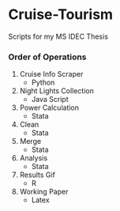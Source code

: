 # Cruise-Tourism
Scripts for my MS IDEC Thesis

### Order of Operations
  1. Cruise Info Scraper
      - Python
  2. Night Lights Collection
      - Java Script
  3. Power Calculation
      - Stata
  4. Clean
      - Stata
  5. Merge
      - Stata
  6. Analysis
      - Stata
  7. Results Gif
      - R
  8. Working Paper
      - Latex
